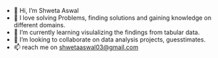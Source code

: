 - 👋 Hi, I’m Shweta Aswal
- 👀 I love solving Problems, finding solutions and gaining knowledge on different domains.
- 🌱 I’m currently learning visulalizing the findings from tabular data.
- 💞️ I’m looking to collaborate on data analysis projects, guesstimates.
- 📫 reach me on shwetaaswal03@gmail.com

<!---
ShwetaA03/ShwetaA03 is a ✨ special ✨ repository because its `README.md` (this file) appears on your GitHub profile.
You can click the Preview link to take a look at your changes.
--->
